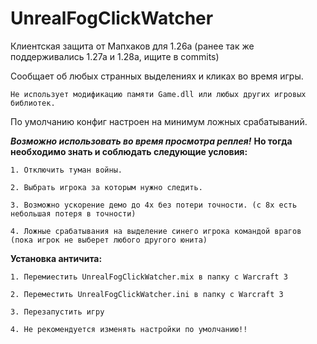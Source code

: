 # UnrealFogClickWatcher
 
Клиентская защита от Мапхаков для 1.26a (ранее так же поддерживались 1.27а и 1.28а, ищите в commits)

Сообщает об любых странных выделениях и кликах во время игры. 

`Не использует модификацию памяти Game.dll или любых других игровых библиотек.`

По умолчанию конфиг настроен на минимум ложных срабатываний.

***Возможно использовать во время просмотра реплея!***
**Но тогда необходимо знать и соблюдать следующие условия:**
```
1. Отключить туман войны.

2. Выбрать игрока за которым нужно следить.

3. Возможно ускорение демо до 4х без потери точности. (с 8х есть небольшая потеря в точности)

4. Ложные срабатывания на выделение синего игрока командой врагов (пока игрок не выберет любого другого юнита)
```


**Установка античита:**

```
1. Перемиестить UnrealFogClickWatcher.mix в папку с Warcraft 3

2. Переместить UnrealFogClickWatcher.ini в папку с Warcraft 3

3. Перезапустить игру

4. Не рекомендуется изменять настройки по умолчанию!!
```
